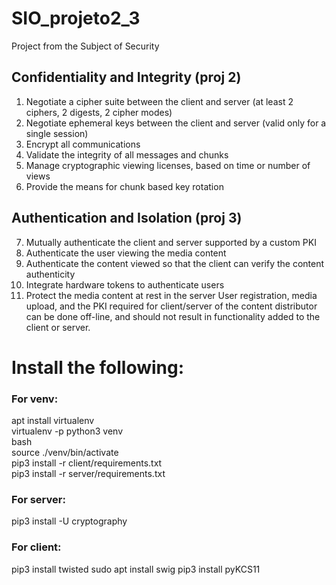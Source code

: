 # SIO_projeto2_3
Project from the Subject of Security

## Confidentiality and Integrity (proj 2)
  1. Negotiate a cipher suite between the client and server (at least 2
  ciphers, 2 digests, 2 cipher modes)
  2. Negotiate ephemeral keys between the client and server (valid only for
  a single session)
  3. Encrypt all communications
  4. Validate the integrity of all messages and chunks
  5. Manage cryptographic viewing licenses, based on time or number of
  views
  6. Provide the means for chunk based key rotation
## Authentication and Isolation (proj 3)
7. Mutually authenticate the client and server supported by a custom
  PKI
  8. Authenticate the user viewing the media content
  9. Authenticate the content viewed so that the client can verify the content authenticity
  10. Integrate hardware tokens to authenticate users
  11. Protect the media content at rest in the server
  User registration, media upload, and the PKI required for client/server of
  the content distributor can be done off-line, and should not result in functionality added to the client or server.
  

# Install the following:
 ### For venv:
  apt install virtualenv <br/>
  virtualenv -p python3 venv <br/>
  bash <br/>
  source ./venv/bin/activate <br/>
  pip3 install -r client/requirements.txt <br/>
  pip3 install -r server/requirements.txt <br/>
  
 ### For server:
  pip3 install -U cryptography
  
 ### For client:
  pip3 install twisted
  sudo apt install swig
  pip3 install pyKCS11

